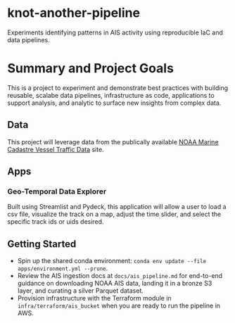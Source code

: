 # knot-another-pipeline
Experiments identifying patterns in AIS activity using reproducible IaC and data pipelines.

# Summary and Project Goals

This is a project to experiment and demonstrate best practices with building reusable, scalabe data pipelines, infrastructure as code, applications to support analysis, and analytic to surface new insights from complex data.

## Data

This project will leverage data from the publically available [NOAA Marine Cadastre Vessel Traffic Data](https://hub.marinecadastre.gov/pages/vesseltraffic) site.

## Apps
### Geo-Temporal Data Explorer
Built using Streamlist and Pydeck, this application will allow a user to load a csv file, visualize the track on a map, adjust the time slider, and select the specific track ids or uids desired. 

## Getting Started

- Spin up the shared conda environment: `conda env update --file apps/environment.yml --prune`.
- Review the AIS ingestion docs at `docs/ais_pipeline.md` for end-to-end guidance on downloading NOAA AIS data, landing it in a bronze S3 layer, and curating a silver Parquet dataset.
- Provision infrastructure with the Terraform module in `infra/terraform/ais_bucket` when you are ready to run the pipeline in AWS.
